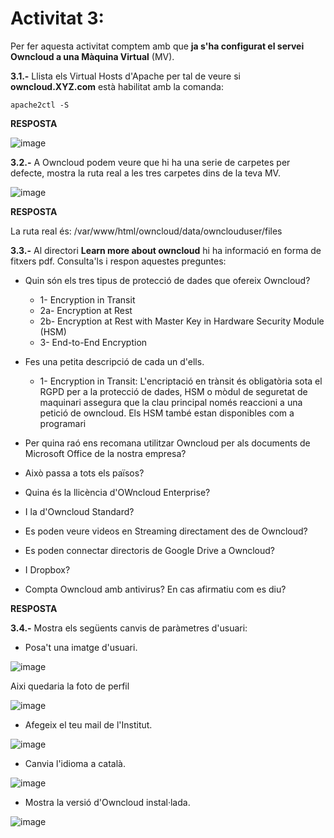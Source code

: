 # Activitat 3:

Per fer aquesta activitat comptem amb que **ja s'ha configurat el servei Owncloud a una Màquina Virtual** (MV).

**3.1.-** Llista els Virtual Hosts d'Apache per tal de veure si **owncloud.XYZ.com** està habilitat amb la comanda:

```
apache2ctl -S
``` 

**RESPOSTA**

![image](https://user-images.githubusercontent.com/114162276/196968870-df6af995-405e-4dcb-8c88-42084d65becd.png)


**3.2.-** A Owncloud podem veure que hi ha una serie de carpetes per defecte, mostra la ruta real a les tres carpetes dins de la teva MV.

![image](https://user-images.githubusercontent.com/110727546/194824543-c49bf482-ac93-432f-884c-d89487e587f3.png)

**RESPOSTA**

La ruta real és: /var/www/html/owncloud/data/ownclouduser/files

**3.3.-** Al directori **Learn more about owncloud** hi ha informació en forma de fitxers pdf. Consulta'ls i respon aquestes preguntes:

- Quin són els tres tipus de protecció de dades que ofereix Owncloud?

   - 1-  Encryption in Transit
   - 2a- Encryption at Rest
   - 2b- Encryption at Rest with Master Key in Hardware Security Module (HSM)
   - 3-  End-to-End Encryption

- Fes una petita descripció de cada un d'ells.
   - 1- Encryption in Transit:
L'encriptació en trànsit és obligatòria sota el RGPD per a la protecció de dades, HSM o mòdul de seguretat de maquinari assegura que la clau principal només reaccioni a una petició de owncloud.
Els HSM també estan disponibles com a programari





- Per quina raó ens recomana utilitzar Owncloud per als documents de Microsoft Office de la nostra empresa?  
- Això passa a tots els països?
- Quina és la llicència d'OWncloud Enterprise?
- I la d'Owncloud Standard?
- Es poden veure videos en Streaming directament des de Owncloud?
- Es poden connectar directoris de Google Drive a Owncloud?
- I Dropbox?
- Compta Owncloud amb antivirus? En cas afirmatiu com es diu? 

**RESPOSTA**

**3.4.-** Mostra els següents canvis de paràmetres d'usuari:

- Posa't una imatge d'usuari.

![image](https://user-images.githubusercontent.com/114162276/196980811-459c4b88-1796-4505-ac0d-15b8919966fb.png)

Aixi quedaria la foto de perfil

![image](https://user-images.githubusercontent.com/114162276/196981802-dc3ffd1a-457e-4a91-bdcb-baf6d3eda2de.png)

- Afegeix el teu mail de l'Institut.

![image](https://user-images.githubusercontent.com/114162276/196982500-d6751efc-526f-476b-a4ab-158913bfba88.png)

- Canvia l'idioma a català.

![image](https://user-images.githubusercontent.com/114162276/196982366-d49f7cd2-816f-4073-bc25-388ea5b9c29f.png)

- Mostra la versió d'Owncloud instal·lada.

![image](https://user-images.githubusercontent.com/114162276/196982012-0a0fbb6e-84d7-4ca7-b16a-1fa622b5f0f6.png)


